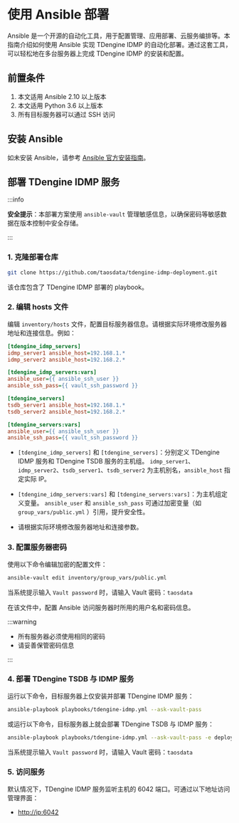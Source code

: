 # 使用 Ansible 部署

Ansible 是一个开源的自动化工具，用于配置管理、应用部署、云服务编排等。本指南介绍如何使用 Ansible 实现 TDengine IDMP 的自动化部署。通过这套工具，可以轻松地在多台服务器上完成 TDengine IDMP 的安装和配置。

## 前置条件

1. 本文适用 Ansible 2.10 以上版本 
1. 本文适用 Python 3.6 以上版本
1. 所有目标服务器可以通过 SSH 访问

## 安装 Ansible

如未安装 Ansible，请参考 [Ansible 官方安装指南](https://docs.ansible.com/ansible/latest/installation_guide/index.html)。

## 部署 TDengine IDMP 服务

:::info

**安全提示**：本部署方案使用 `ansible-vault` 管理敏感信息，以确保密码等敏感数据在版本控制中安全存储。

:::

### 1. 克隆部署仓库

```bash
git clone https://github.com/taosdata/tdengine-idmp-deployment.git
``` 

该仓库包含了 TDengine IDMP 部署的 playbook。

### 2. 编辑 hosts 文件

编辑 `inventory/hosts` 文件，配置目标服务器信息。请根据实际环境修改服务器地址和连接信息。例如：

```ini
[tdengine_idmp_servers]
idmp_server1 ansible_host=192.168.1.*
idmp_server2 ansible_host=192.168.2.*

[tdengine_idmp_servers:vars]
ansible_user={{ ansible_ssh_user }}
ansible_ssh_pass={{ vault_ssh_password }}

[tdengine_servers]
tsdb_server1 ansible_host=192.168.1.*
tsdb_server2 ansible_host=192.168.2.*

[tdengine_servers:vars]
ansible_user={{ ansible_ssh_user }}
ansible_ssh_pass={{ vault_ssh_password }}
```

- `[tdengine_idmp_servers]` 和 `[tdengine_servers]`：分别定义 TDengine IDMP 服务和 TDengine TSDB 服务的主机组。
 `idmp_server1`、`idmp_server2`、`tsdb_server1`、`tsdb_server2` 为主机别名，`ansible_host` 指定实际 IP。

- `[tdengine_idmp_servers:vars]` 和 `[tdengine_servers:vars]`：为主机组定义变量。
  `ansible_user` 和 `ansible_ssh_pass` 可通过加密变量（如 `group_vars/public.yml` ）引用，提升安全性。
  
- 请根据实际环境修改服务器地址和连接参数。

### 3. 配置服务器密码

使用以下命令编辑加密的配置文件：

```bash
ansible-vault edit inventory/group_vars/public.yml
```

当系统提示输入 `Vault password` 时，请输入 Vault 密码：`taosdata`

在该文件中，配置 Ansible 访问服务器时所用的用户名和密码信息。

:::warning

- 所有服务器必须使用相同的密码
- 请妥善保管密码信息

:::

### 4. 部署 TDengine TSDB 与 IDMP 服务

运行以下命令，目标服务器上仅安装并部署 TDengine IDMP 服务：

```bash
ansible-playbook playbooks/tdengine-idmp.yml --ask-vault-pass
```

或运行以下命令，目标服务器上就会部署 TDengine TSDB 与 IDMP 服务：

```bash
ansible-playbook playbooks/tdengine-idmp.yml --ask-vault-pass -e deploy_tdengine=true
```

当系统提示输入 `Vault password` 时，请输入 Vault 密码：`taosdata`

### 5. 访问服务

默认情况下，TDengine IDMP 服务监听主机的 6042 端口。可通过以下地址访问管理界面：

- [http://ip:6042](http://ip:6042)
